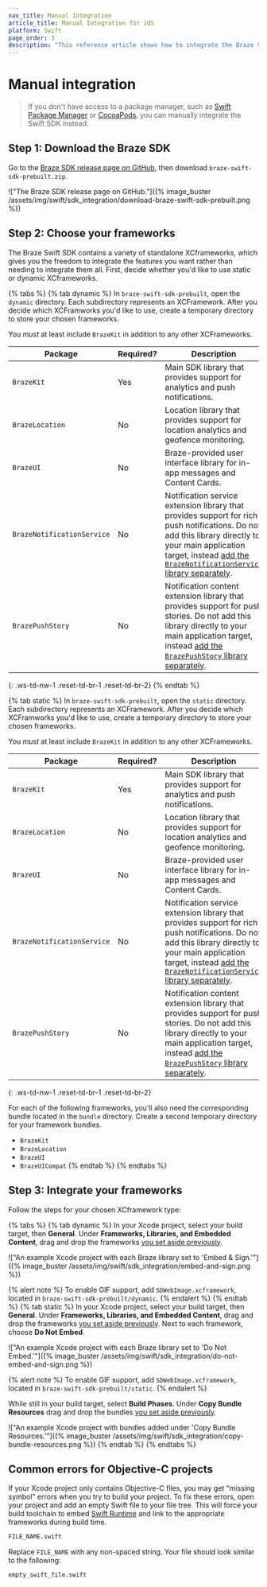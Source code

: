 ```yaml
---
nav_title: Manual Integration
article_title: Manual Integration for iOS
platform: Swift
page_order: 3
description: "This reference article shows how to integrate the Braze Swift SDK using manual installation."
---
```


# Manual integration

> If you don't have access to a package manager, such as [Swift Package Manager]({{sitebase.url}}/docs/developer_guide/platform_integration_guides/swift/initial_sdk_setup/installation_methods/swift_package_manager/) or [CocoaPods]({{sitebase.url}}/docs/developer_guide/platform_integration_guides/swift/initial_sdk_setup/installation_methods/cocoapods/), you can manually integrate the Swift SDK instead.

## Step 1: Download the Braze SDK

Go to the [Braze SDK release page on GitHub](https://github.com/braze-inc/braze-swift-sdk/releases), then download `braze-swift-sdk-prebuilt.zip`.

!["The Braze SDK release page on GitHub."]({% image_buster /assets/img/swift/sdk_integration/download-braze-swift-sdk-prebuilt.png %})

## Step 2: Choose your frameworks

The Braze Swift SDK contains a variety of standalone XCframeworks, which gives you the freedom to integrate the features you want rather than needing to integrate them all. First, decide whether you'd like to use static or dynamic XCframeworks.

{% tabs %}
{% tab dynamic %}
In `braze-swift-sdk-prebuilt`, open the `dynamic` directory. Each subdirectory represents an XCFramework. After you decide which XCFramworks you'd like to use, create a temporary directory to store your chosen frameworks.

You *must* at least include `BrazeKit` in addition to any other XCFrameworks.

| Package                    | Required? | Description                                                                                                                                                                                                                                                                                                           |
|----------------------------|-----------|-----------------------------------------------------------------------------------------------------------------------------------------------------------------------------------------------------------------------------------------------------------------------------------------------------------------------|
| `BrazeKit`                 | Yes       | Main SDK library that provides support for analytics and push notifications.                                                                                                                                                                                                                                          |
| `BrazeLocation`            | No        | Location library that provides support for location analytics and geofence monitoring.                                                                                                                                                                                                                                |
| `BrazeUI`                  | No        | Braze-provided user interface library for in-app messages and Content Cards.                                                                                                                                                                                                                                          |
| `BrazeNotificationService` | No        | Notification service extension library that provides support for rich push notifications.  Do not add this library directly to your main application target, instead [add the `BrazeNotificationService` library separately](https://braze-inc.github.io/braze-swift-sdk/tutorials/braze/b2-rich-push-notifications). |
| `BrazePushStory`           | No        | Notification content extension library that provides support for push stories. Do not add this library directly to your main application target, instead [add the `BrazePushStory` library separately](https://braze-inc.github.io/braze-swift-sdk/tutorials/braze/b3-push-stories).                                  |
{: .ws-td-nw-1 .reset-td-br-1 .reset-td-br-2}
{% endtab %}

{% tab static %}
In `braze-swift-sdk-prebuilt`, open the `static` directory. Each subdirectory represents an XCFramework. After you decide which XCFramworks you'd like to use, create a temporary directory to store your chosen frameworks.

You *must* at least include `BrazeKit` in addition to any other XCFrameworks.

| Package                    | Required? | Description                                                                                                                                                                                                                                                                                                           |
|----------------------------|-----------|-----------------------------------------------------------------------------------------------------------------------------------------------------------------------------------------------------------------------------------------------------------------------------------------------------------------------|
| `BrazeKit`                 | Yes       | Main SDK library that provides support for analytics and push notifications.                                                                                                                                                                                                                                          |
| `BrazeLocation`            | No        | Location library that provides support for location analytics and geofence monitoring.                                                                                                                                                                                                                                |
| `BrazeUI`                  | No        | Braze-provided user interface library for in-app messages and Content Cards.                                                                                                                                                                                                                                          |
| `BrazeNotificationService` | No        | Notification service extension library that provides support for rich push notifications.  Do not add this library directly to your main application target, instead [add the `BrazeNotificationService` library separately](https://braze-inc.github.io/braze-swift-sdk/tutorials/braze/b2-rich-push-notifications). |
| `BrazePushStory`           | No        | Notification content extension library that provides support for push stories. Do not add this library directly to your main application target, instead [add the `BrazePushStory` library separately](https://braze-inc.github.io/braze-swift-sdk/tutorials/braze/b3-push-stories).                                  |
{: .ws-td-nw-1 .reset-td-br-1 .reset-td-br-2}

For each of the following frameworks, you'll also need the corresponding bundle located in the `bundle` directory. Create a second temporary directory for your framework bundles.

- `BrazeKit`
- `BrazeLocation`
- `BrazeUI`
- `BrazeUICompat`
{% endtab %}
{% endtabs %}

## Step 3: Integrate your frameworks

Follow the steps for your chosen XCframework type:

{% tabs %}
{% tab dynamic %}
In your Xcode project, select your build target, then **General**. Under **Frameworks, Libraries, and Embedded Content**, drag and drop the frameworks [you set aside previously](#step-1-download-the-braze-sdk).

!["An example Xcode project with each Braze library set to 'Embed & Sign.'"]({% image_buster /assets/img/swift/sdk_integration/embed-and-sign.png %})

{% alert note %}
To enable GIF support, add `SDWebImage.xcframework`, located in `braze-swift-sdk-prebuilt/dynamic`.
{% endalert %}
{% endtab %}
{% tab static %}
In your Xcode project, select your build target, then **General**. Under **Frameworks, Libraries, and Embedded Content**, drag and drop the frameworks [you set aside previously](#step-1-download-the-braze-sdk). Next to each framework, choose **Do Not Embed**. 

!["An example Xcode project with each Braze library set to 'Do Not Embed.'"]({% image_buster /assets/img/swift/sdk_integration/do-not-embed-and-sign.png %})

{% alert note %}
To enable GIF support, add `SDWebImage.xcframework`, located in `braze-swift-sdk-prebuilt/static`.
{% endalert %}

While still in your build target, select **Build Phases**. Under **Copy Bundle Resources** drag and drop the bundles [you set aside previously](#step-1-download-the-braze-sdk).

!["An example Xcode project with bundles added under 'Copy Bundle Resources.'"]({% image_buster /assets/img/swift/sdk_integration/copy-bundle-resources.png %})
{% endtab %}
{% endtabs %}

## Common errors for Objective-C projects

If your Xcode project only contains Objective-C files, you may get "missing symbol" errors when you try to build your project. To fix these errors, open your project and add an empty Swift file to your file tree. This will force your build toolchain to embed [Swift Runtime](https://support.apple.com/kb/dl1998) and link to the appropriate frameworks during build time.

```bash
FILE_NAME.swift
```

Replace `FILE_NAME` with any non-spaced string. Your file should look similar to the following:

```bash
empty_swift_file.swift
```
